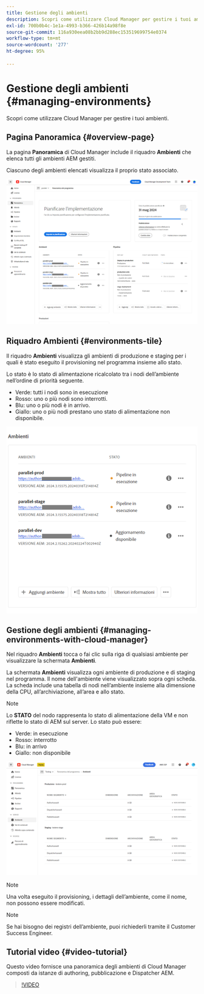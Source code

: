 ```yaml
---
title: Gestione degli ambienti
description: Scopri come utilizzare Cloud Manager per gestire i tuoi ambienti.
exl-id: 700b0b4c-1e1a-4993-b366-426b14a98f8e
source-git-commit: 116a930eea08b2bb9d288ec153519699754e0374
workflow-type: tm+mt
source-wordcount: '277'
ht-degree: 95%

---
```



# Gestione degli ambienti {#managing-environments}

Scopri come utilizzare Cloud Manager per gestire i tuoi ambienti.

## Pagina Panoramica {#overview-page}

La pagina **Panoramica** di Cloud Manager include il riquadro **Ambienti** che elenca tutti gli ambienti AEM gestiti.

Ciascuno degli ambienti elencati visualizza il proprio stato associato.

![Pagina Panoramica](/help/assets/Manage-Environ-Overview.png)

## Riquadro Ambienti {#environments-tile}

Il riquadro **Ambienti** visualizza gli ambienti di produzione e staging per i quali è stato eseguito il provisioning nel programma insieme allo stato.

Lo stato è lo stato di alimentazione ricalcolato tra i nodi dell’ambiente nell’ordine di priorità seguente.

* Verde: tutti i nodi sono in esecuzione
* Rosso: uno o più nodi sono interrotti.
* Blu: uno o più nodi è in arrivo.
* Giallo: uno o più nodi prestano uno stato di alimentazione non disponibile.

![Riquadro Ambienti](/help/assets/Environments-card-new.png)

## Gestione degli ambienti {#managing-environments-with-cloud-manager}

Nel riquadro **Ambienti** tocca o fai clic sulla riga di qualsiasi ambiente per visualizzare la schermata **Ambienti**.

La schermata **Ambienti** visualizza ogni ambiente di produzione e di staging nel programma. Il nome dell&#39;ambiente viene visualizzato sopra ogni scheda. La scheda include una tabella di nodi nell’ambiente insieme alla dimensione della CPU, all’archiviazione, all’area e allo stato.

>[!NOTE]
>
>Lo **STATO** del nodo rappresenta lo stato di alimentazione della VM e non riflette lo stato di AEM sul server. Lo stato può essere:

* Verde: in esecuzione
* Rosso: interrotto
* Blu: in arrivo
* Giallo: non disponibile

![Scheda Ambienti](/help/assets/Environments-tab.png)

>[!NOTE]
>
>Una volta eseguito il provisioning, i dettagli dell’ambiente, come il nome, non possono essere modificati.

>[!NOTE]
>
>Se hai bisogno dei registri dell’ambiente, puoi richiederli tramite il Customer Success Engineer.

## Tutorial video {#video-tutorial}

Questo video fornisce una panoramica degli ambienti di Cloud Manager composti da istanze di authoring, pubblicazione e Dispatcher AEM.

>[!VIDEO](https://video.tv.adobe.com/v/26318/)
